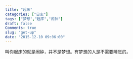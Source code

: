 ```yaml
---
title: "起床"
categories: ["日志"]
tags: ["梦想","起床","闹钟"]
draft: false
Comments: true
slug: "get-up"
date: "2015-12-10 09:06:00"
---
```


叫你起床的就是闹钟，并不是梦想。有梦想的人是不需要睡觉的。

